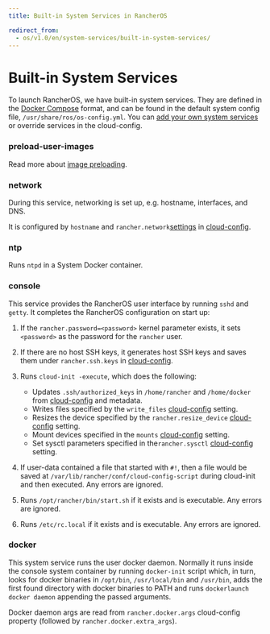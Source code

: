 ```yaml
---
title: Built-in System Services in RancherOS

redirect_from:
  - os/v1.0/en/system-services/built-in-system-services/
---
```


# Built-in System Services

To launch RancherOS, we have built-in system services. They are defined in the [Docker Compose](https://docs.docker.com/compose/compose-file/) format, and can be found in the default system config file, `/usr/share/ros/os-config.yml`. You can [add your own system services]({{page.osbaseurl}}/system-services/) or override services in the cloud-config.

### preload-user-images

Read more about [image preloading]({{page.osbaseurl}}/boot-process/image-preloading/).

### network

During this service, networking is set up, e.g. hostname, interfaces, and DNS.

It is configured by `hostname` and `rancher.network`[settings]({{page.osbaseurl}}/networking/) in [cloud-config]({{page.osbaseurl}}/configuration/#cloud-config).

### ntp

Runs `ntpd` in a System Docker container.

### console

This service provides the RancherOS user interface by running `sshd` and `getty`. It completes the RancherOS configuration on start up:

1. If the `rancher.password=<password>` kernel parameter exists, it sets `<password>` as the password for the `rancher` user.

2. If there are no host SSH keys, it generates host SSH keys and saves them under `rancher.ssh.keys` in [cloud-config]({{page.osbaseurl}}/configuration/#cloud-config).

3. Runs `cloud-init -execute`, which does the following:

   * Updates `.ssh/authorized_keys` in `/home/rancher` and `/home/docker` from [cloud-config]({{page.osbaseurl}}/configuration/ssh-keys/) and metadata.
   * Writes files specified by the `write_files` [cloud-config]({{page.osbaseurl}}/configuration/write-files/) setting.
   * Resizes the device specified by the `rancher.resize_device` [cloud-config]({{page.osbaseurl}}/configuration/resizing-device-partition/) setting.
   * Mount devices specified in the `mounts` [cloud-config]({{page.osbaseurl}}/configuration/additional-mounts/) setting.
   * Set sysctl parameters specified in  the`rancher.sysctl` [cloud-config]({{page.osbaseurl}}/configuration/sysctl/) setting.

4. If user-data contained a file that started with `#!`, then a file would be saved at `/var/lib/rancher/conf/cloud-config-script` during cloud-init and then executed. Any errors are ignored.

5. Runs `/opt/rancher/bin/start.sh` if it exists and is executable. Any errors are ignored.

6. Runs `/etc/rc.local` if it exists and is executable. Any errors are ignored.

### docker

This system service runs the user docker daemon. Normally it runs inside the console system container by running `docker-init` script which, in turn, looks for docker binaries in `/opt/bin`, `/usr/local/bin` and `/usr/bin`, adds the first found directory with docker binaries to PATH and runs `dockerlaunch docker daemon` appending the passed arguments.

Docker daemon args are read from `rancher.docker.args` cloud-config property (followed by `rancher.docker.extra_args`).
